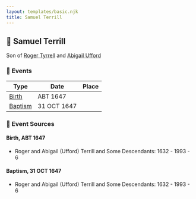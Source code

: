```yaml
---
layout: templates/basic.njk
title: Samuel Terrill
---
```

## 🔵 Samuel Terrill

Son of [Roger Tyrrell](/people/2/2108514) and [Abigail Ufford](/people/9/99473444)

### 📆 Events

Type | Date | Place
------ | ------ | ------
[Birth](#event-event-2) | ABT 1647 |
[Baptism](#event-event-0) | 31 OCT 1647 |

### 📰 Event Sources

#### <a id="event-event-2"></a> Birth, ABT 1647
* Roger and Abigail (Ufford) Terrill and Some Descendants: 1632 - 1993  - 6

#### <a id="event-event-0"></a> Baptism, 31 OCT 1647
* Roger and Abigail (Ufford) Terrill and Some Descendants: 1632 - 1993  - 6